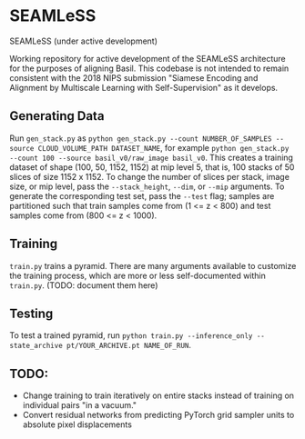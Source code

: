# SEAMLeSS
SEAMLeSS (under active development)

Working repository for active development of the SEAMLeSS architecture for the purposes of aligning Basil. This codebase is 
not intended to remain consistent with the 2018 NIPS submission "Siamese Encoding and Alignment by Multiscale Learning with 
Self-Supervision" as it develops.

## Generating Data

Run `gen_stack.py` as `python gen_stack.py --count NUMBER_OF_SAMPLES --source CLOUD_VOLUME_PATH DATASET_NAME`, for example 
`python gen_stack.py --count 100 --source basil_v0/raw_image basil_v0`. This creates a training dataset of shape (100, 50, 
1152, 1152) at mip level 5, that is, 100 stacks of 50 slices of size 1152 x 1152. To change the number of slices per stack, 
image size, or mip level, pass the `--stack_height`, `--dim`, or `--mip` arguments. To generate the corresponding test set, 
pass the `--test` flag; samples are partitioned such that train samples come from (1 <= z < 800) and test samples come from 
(800 <= z < 1000).

## Training

`train.py` trains a pyramid. There are many arguments available to customize the training process, which are more or less 
self-documented within `train.py`. (TODO: document them here)

## Testing

To test a trained pyramid, run `python train.py --inference_only --state_archive pt/YOUR_ARCHIVE.pt NAME_OF_RUN`.


## TODO:

- Change training to train iteratively on entire stacks instead of training on individual pairs "in a vacuum."
- Convert residual networks from predicting PyTorch grid sampler units to absolute pixel displacements